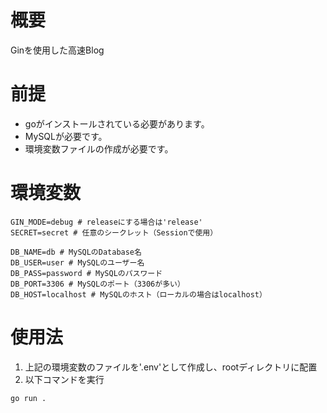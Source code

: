 # 概要
Ginを使用した高速Blog

# 前提
- goがインストールされている必要があります。
- MySQLが必要です。
- 環境変数ファイルの作成が必要です。

# 環境変数
```.env
GIN_MODE=debug # releaseにする場合は'release'
SECRET=secret # 任意のシークレット（Sessionで使用）

DB_NAME=db # MySQLのDatabase名
DB_USER=user # MySQLのユーザー名
DB_PASS=password # MySQLのパスワード
DB_PORT=3306 # MySQLのポート（3306が多い）
DB_HOST=localhost # MySQLのホスト（ローカルの場合はlocalhost）

```

# 使用法
1. 上記の環境変数のファイルを'.env'として作成し、rootディレクトリに配置
2. 以下コマンドを実行

```
go run .
```